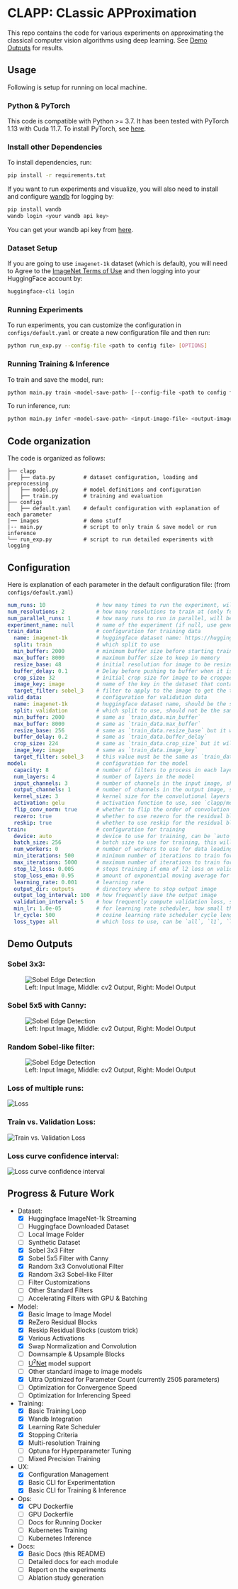 # **CLAPP**: **CL**assic **APP**roximation

This repo contains the code for various experiments on approximating the classical computer vision algorithms using deep learning. See [Demo Outputs](#demo-outputs) for results.

## Usage

Following is setup for running on local machine. 
<!-- If you plan to run via docker, skip to [docker section](#docker). -->

### Python & PyTorch

This code is compatible with Python >= 3.7. It has been tested with PyTorch 1.13 with Cuda 11.7. To install PyTorch, see [here](https://pytorch.org/get-started/locally/).

### Install other Dependencies

To install dependencies, run:

```bash
pip install -r requirements.txt
```

If you want to run experiments and visualize, you will also need to install and configure [wandb](https://wandb.ai/site) for logging by:

```bash
pip install wandb
wandb login <your wandb api key>
```

You can get your wandb api key from [here](https://wandb.ai/authorize).

### Dataset Setup

If you are going to use `imagenet-1k` dataset (which is default), you will need to Agree to the [ImageNet Terms of Use](https://huggingface.co/datasets/imagenet-1k) and then logging into your HuggingFace account by:

```bash
huggingface-cli login
```

### Running Experiments

To run experiments, you can customize the configuration in `configs/default.yaml` or create a new configuration file and then run:

```bash
python run_exp.py --config-file <path to config file> [OPTIONS]
```

### Running Training & Inference

To train and save the model, run:

```bash
python main.py train <model-save-path> [--config-file <path to config file>] [OPTIONS]
```

To run inference, run:

```bash
python main.py infer <model-save-path> <input-image-file> <output-image-file> [--config-file <path to config file>] [OPTIONS]
```

## Code organization

The code is organized as follows:

```
├── clapp
│   ├── data.py         # dataset configuration, loading and preprocessing
│   ├── model.py        # model definitions and configuration
│   ├── train.py        # training and evaluation
├── configs
│   ├── default.yaml    # default configuration with explanation of each parameter
|── images              # demo stuff
|-- main.py             # script to only train & save model or run inference
└── run_exp.py          # script to run detailed experiments with logging
```

## Configuration

Here is explanation of each parameter in the default configuration file: (from `configs/default.yaml`)

```yaml
num_runs: 10                # how many times to run the experiment, will be ignored if not using `run_exp.py` (good for confidence interval of loss curves)
num_resolutions: 2          # how many resolutions to train at (only for training data)
num_parallel_runs: 1        # how many runs to run in parallel, will be ignored if not using `run_exp.py`
experiment_name: null       # name of the experiment (if null, use generate uuid)
train_data:                 # configuration for training data
  name: imagenet-1k         # huggingface dataset name: https://huggingface.co/datasets/imagenet-1k
  split: train              # which split to use
  min_buffer: 2000          # minimum buffer size before starting training
  max_buffer: 8000          # maximum buffer size to keep in memory
  resize_base: 48           # initial resolution for image to be resized, will double for each resolution given by `num_resolutions`
  buffer_delay: 0.1         # Delay before pushing to buffer when it is full
  crop_size: 32             # initial crop size for image to be cropped, will double for each resolution given by `num_resolutions`
  image_key: image          # name of the key in the dataset that contains the image
  target_filter: sobel_3    # filter to apply to the image to get the target, see `clapp/data.py` for more details
valid_data:                 # configuration for validation data
  name: imagenet-1k         # huggingface dataset name, should be the same as `train_data.name` but can be different
  split: validation         # which split to use, should not be the same as `train_data.split` if using the same dataset
  min_buffer: 2000          # same as `train_data.min_buffer`
  max_buffer: 8000          # same as `train_data.max_buffer`
  resize_base: 256          # same as `train_data.resize_base` but it will not be doubled
  buffer_delay: 0.2         # same as `train_data.buffer_delay`
  crop_size: 224            # same as `train_data.crop_size` but it will not be doubled
  image_key: image          # same as `train_data.image_key`
  target_filter: sobel_3    # this value must be the same as `train_data.target_filter`
model:                      # configuration for the model
  capacity: 8               # number of filters to process in each layer
  num_layers: 4             # number of layers in the model
  input_channels: 3         # number of channels in the input image, should be 3 for RGB images
  output_channels: 1        # number of channels in the output image, should be 1 for grayscale images
  kernel_size: 3            # kernel size for the convolutional layers
  activation: gelu          # activation function to use, see `clapp/model.py` for more details
  flip_conv_norm: true      # whether to flip the order of convolution and normalization
  rezero: true              # whether to use rezero for the residual blocks
  reskip: true              # whether to use reskip for the residual blocks
train:                      # configuration for training
  device: auto              # device to use for training, can be `auto`, `cpu`, or `cuda`, or `mps`. `auto` will use `cuda` or `mps` if available, otherwise `cpu`
  batch_size: 256           # batch size to use for training, this will be halved for each resolution given by `num_resolutions`
  num_workers: 0            # number of workers to use for data loading, ideally should be kept 0 for best performance
  min_iterations: 500       # minimum number of iterations to train for
  max_iterations: 5000      # maximum number of iterations to train for
  stop_l2_loss: 0.005       # stops training if ema of l2 loss on validation is less than this value
  stop_loss_ema: 0.95       # amount of exponential moving average for l2 stop criteria
  learning_rate: 0.001      # learning rate
  output_dir: outputs       # directory where to stop output image
  output_log_interval: 100  # how frequently save the output image
  validation_interval: 5    # how frequently compute validation loss, smaller values cost performance, and larger value may cause longer time of convergnece and/or premature training stop
  min_lr: 1.0e-05           # for learning rate scheduler, how small the learning rate can go
  lr_cycle: 500             # cosine learning rate scheduler cycle length which will double after every cycle
  loss_type: all            # which loss to use, can be `all`, `l1`, `l2`, `lc`, see `clapp/model.py` for more details
```


## Demo Outputs

### Sobel 3x3:

<figure>
  <img
    src="images/demo2.png"
    alt="Sobel Edge Detection">
  <figcaption>
    Left: Input Image, Middle: cv2 Output, Right: Model Output
  </figcaption>
</figure>

### Sobel 5x5 with Canny:

<figure>
  <img
    src="images/demo3.png"
    alt="Sobel Edge Detection">
  <figcaption>
    Left: Input Image, Middle: cv2 Output, Right: Model Output
  </figcaption>
</figure>

### Random Sobel-like filter:

<figure>
  <img
    src="images/demo4.png"
    alt="Sobel Edge Detection">
  <figcaption>
    Left: Input Image, Middle: cv2 Output, Right: Model Output
  </figcaption>
</figure>

### Loss of multiple runs:

![Loss](images/loss.png)

### Train vs. Validation Loss:

![Train vs. Validation Loss](images/loss2.png)

### Loss curve confidence interval:

![Loss curve confidence interval](images/loss3.png)


## Progress & Future Work

- Dataset:
  - [x] Huggingface ImageNet-1k Streaming
  - [ ] Huggingface Downloaded Dataset
  - [ ] Local Image Folder
  - [ ] Synthetic Dataset
  - [x] Sobel 3x3 Filter
  - [x] Sobel 5x5 Filter with Canny
  - [x] Random 3x3 Convolutional Filter
  - [x] Random 3x3 Sobel-like Filter
  - [ ] Filter Customizations
  - [ ] Other Standard Filters
  - [ ] Accelerating Filters with GPU & Batching
- Model:
  - [x] Basic Image to Image Model
  - [x] ReZero Residual Blocks
  - [x] Reskip Residual Blocks (custom trick)
  - [x] Various Activations
  - [x] Swap Normalization and Convolution
  - [ ] Downsample & Upsample Blocks
  - [ ] [U<sup>2</sup>Net](https://github.com/xuebinqin/U-2-Net/blob/master/model/u2net.py) model support
  - [ ] Other standard image to image models
  - [x] Ultra Optimized for Parameter Count (currently 2505 parameters)
  - [ ] Optimization for Convergence Speed
  - [ ] Optimization for Inferencing Speed
- Training:
  - [x] Basic Training Loop
  - [x] Wandb Integration
  - [x] Learning Rate Scheduler
  - [x] Stopping Criteria
  - [x] Multi-resolution Training
  - [ ] Optuna for Hyperparameter Tuning
  - [ ] Mixed Precision Training
- UX:
  - [x] Configuration Management
  - [x] Basic CLI for Experimentation
  - [x] Basic CLI for Training & Inference
- Ops:
  - [x] CPU Dockerfile
  - [ ] GPU Dockerfile
  - [ ] Docs for Running Docker
  - [ ] Kubernetes Training
  - [ ] Kubernetes Inference
- Docs:
  - [x] Basic Docs (this README)
  - [ ] Detailed docs for each module
  - [ ] Report on the experiments
  - [ ] Ablation study generation
